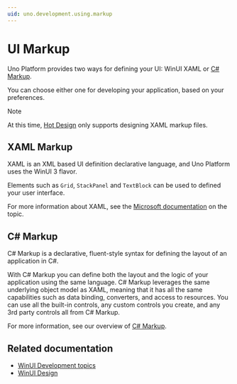 ```yaml
---
uid: uno.development.using.markup
---
```


# UI Markup

Uno Platform provides two ways for defining your UI: WinUI XAML or [C# Markup](xref:Uno.Extensions.Markup.Overview).

You can choose either one for developing your application, based on your preferences.

> [!NOTE]
> At this time, [Hot Design](xref:Uno.HotDesign.Overview) only supports designing XAML markup files.

## XAML Markup

XAML is an XML based UI definition declarative language, and Uno Platform uses the WinUI 3 flavor.

Elements such as `Grid`, `StackPanel` and `TextBlock` can be used to defined your user interface.

For more information about XAML, see the [Microsoft documentation](https://learn.microsoft.com/en-us/windows/apps/design/layout/) on the topic.

## C# Markup

C# Markup is a declarative, fluent-style syntax for defining the layout of an application in C#.

With C# Markup you can define both the layout and the logic of your application using the same language. C# Markup leverages the same underlying object model as XAML, meaning that it has all the same capabilities such as data binding, converters, and access to resources. You can use all the built-in controls, any custom controls you create, and any 3rd party controls all from C# Markup.

For more information, see our overview of [C# Markup](xref:Uno.Extensions.Markup.Overview).

## Related documentation

- [WinUI Development topics](xref:Uno.Development.WinUIDevelopmentDoc)
- [WinUI Design](xref:Uno.Development.WinUIDesignDoc)
